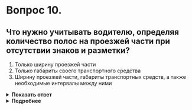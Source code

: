# Вопрос 10.

## Что нужно учитывать водителю, определяя количество полос на проезжей части при отсутствии знаков и разметки?

1. Только ширину проезжей части
2. Только габариты своего транспортного средства
3. Ширину проезжей части, габариты транспортных средств, а также необходимые интервалы между ними

<details>
<summary><b>Показать ответ</b></summary>
Правильный ответ: 3
</details>
<details>
<summary><b>Подробнее</b></summary>
При отсутствии знаков, горизонтальной разметки водитель определяет количество полос сам, учитывая ширину проезжей части и габариты автомобилей, а также необходимые интервалы между ними.
(Пункт 9.1 ПДД)
</details>
